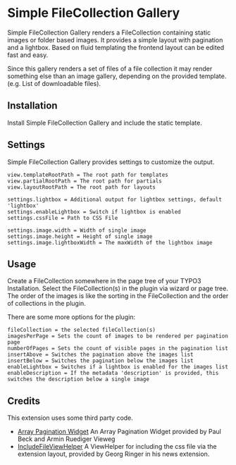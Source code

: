 # Simple FileCollection Gallery

Simple FileCollection Gallery renders a FileCollection containing static images or folder based images.
It provides a simple layout with pagination and a lightbox.
Based on fluid templating the frontend layout can be edited fast and easy.

Since this gallery renders a set of files of a file collection it may render something else than an image gallery,
depending on the provided template. (e.g. List of downloadable files).

## Installation
Install Simple FileCollection Gallery and include the static template.

## Settings
Simple FileCollection Gallery provides settings to customize the output.

	view.templateRootPath = The root path for templates
	view.partialRootPath = The root path for partials
	view.layoutRootPath = The root path for layouts

	settings.lightbox = Additional output for lightbox settings, default 'lightbox'
	settings.enableLightbox = Switch if lightbox is enabled
	settings.cssFile = Path to CSS File

	settings.image.width = Width of single image
	settings.image.height = Height of single image
	settings.image.lightboxWidth = The maxWidth of the lightbox image

## Usage
Create a FileCollection somewhere in the page tree of your TYPO3 Installation.
Select the FileCollection(s) in the plugin via wizard or page tree.
The order of the images is like the sorting in the FileCollection and the order of collections in the plugin.

There are some more options for the plugin:

	fileCollection = the selected fileCollection(s)
	imagesPerPage = Sets the count of images to be rendered per pagination page
	numberOfPages = Sets the count of visible pages in the pagination list
	insertAbove = Switches the pagination above the images list
	insertBelow = Switches the pagination below the images list
	enableLightbox = Switches if a lightbox is enabled for the images list
	enableDescription = If the metadata 'description' is provided, this switches the description below a single image

## Credits
This extension uses some third party code.
+ [Array Pagination Widget](http://blog.teamgeist-medien.de/2014/01/extbase-fluid-widget-paginate-viewhelper-mit-array-unterstuetzung.html)
	An Array Pagination Widget provided by Paul Beck and Armin Ruediger Vieweg
+ [IncludeFileViewHelper](https://github.com/georgringer/news)
	A ViewHelper for including the css file via the extension layout, provided by Georg Ringer in his news extension.
